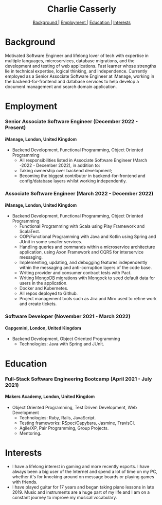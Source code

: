 <h1 align="center"> Charlie Casserly</h1>

<div align="center">

[Background ](#background) |
[Employment ](#employment) |
[Education ](#education) |
[Interests](#interests)

</div>

# Background

Motivated Software Engineer and lifelong lover of tech with expertise in multiple languages, microservices, database migrations, and the development and testing of web applications. Fast learner whose strengths lie in technical expertise, logical thinking, and independence.
Currently employed as a Senior Associate Software Engineer at iManage, working in the backend-for-frontend and database services to help develop a document management and search domain application.

# Employment

### Senior Associate Software Engineer (December 2022 - Present)
#### iManage, London, United Kingdom
- Backend Development, Functional Programming, Object Oriented Programming
  - All responsibilities listed in Associate Software Engineer (March -2022 - December 2022), in addition to:
  - Taking ownership over backend development;
  - Becoming the biggest contributor in backend-for-frontend and config/database layers whilst working independently.

### Associate Software Engineer (March 2022 - December 2022) 
#### iManage, London, United Kingdom
- Backend Development, Functional Programming, Object Oriented Programming
  - Functional Programming with Scala using Play Framework and ScalaTest.
  - OOP/Functional Programming with Java and Kotlin using Spring and JUnit in some smaller services.
  - Handling queries and commands within a microservice architecture application, using Axon Framework and CQRS for interservice messaging.
  - Implementing, updating, and debugging features independently within the messaging and anti-corruption layers of the code base. 
  - Writing provider and consumer contract tests with Pact.
  - Writing MongoDB migrations with Mongock to seed default data for users in the application. 
  - Docker and Kubernetes.
  - All repos deployed to Github.
  - Project management tools such as Jira and Miro used to refine work and create tickets.

### Software Developer (November 2021 - March 2022) 
#### Capgemini, London, United Kingdom
- Backend Development, Object Oriented Programming
  - Technologies: Java with Spring and JUnit.

# Education

### Full-Stack Software Engineering Bootcamp (April 2021 - July 2021)
#### Makers Academy, London, United Kingdom
- Object Oriented Programming, Test Driven Development, Web Development
  - Technologies: Ruby, Rails, JavaScript.
  - Testing frameworks: RSpec/Capybara, Jasmine, TravisCI.
  - Agile/XP, Pair Programming, Group Projects.
  - Mentoring.

# Interests

- I have a lifelong interest in gaming and more recently esports. I have always been a big user of the Internet and spend a lot of time on my PC, whether it's for knocking around on message boards or playing games with friends.
- I have played guitar for 17 years and began taking piano lessons in late 2019. Music and instruments are a huge part of my life and I am on a constant journey to improve my musical vocabulary.
